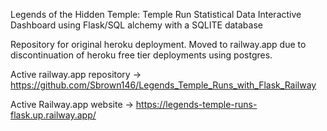 Legends of the Hidden Temple: Temple Run Statistical Data Interactive Dashboard using Flask/SQL alchemy with a SQLITE database

Repository for original heroku deployment. Moved to railway.app due to discontinuation of heroku free tier deployments using postgres.

Active railway.app repository -> https://github.com/Sbrown146/Legends_Temple_Runs_with_Flask_Railway

Active Railway.app website -> https://legends-temple-runs-flask.up.railway.app/
